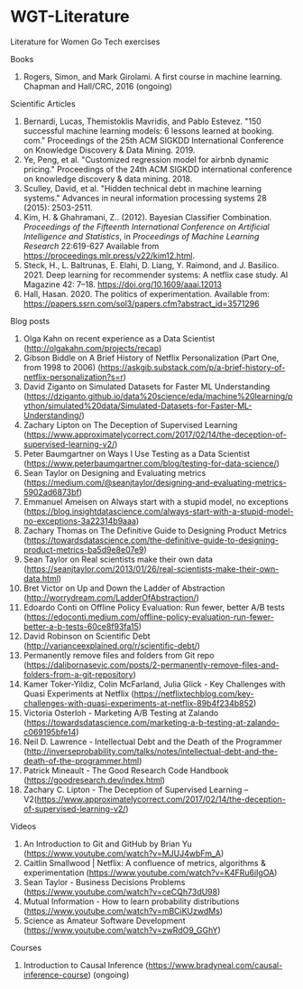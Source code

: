 # WGT-Literature
Literature for Women Go Tech exercises


Books
1. Rogers, Simon, and Mark Girolami. A first course in machine learning. Chapman and Hall/CRC, 2016 (ongoing) 


Scientific Articles
1. Bernardi, Lucas, Themistoklis Mavridis, and Pablo Estevez. "150 successful machine learning models: 6 lessons learned at booking. com." Proceedings of the 25th ACM SIGKDD International Conference on Knowledge Discovery & Data Mining. 2019.
2. Ye, Peng, et al. "Customized regression model for airbnb dynamic pricing." Proceedings of the 24th ACM SIGKDD international conference on knowledge discovery & data mining. 2018. 
3. Sculley, David, et al. "Hidden technical debt in machine learning systems." Advances in neural information processing systems 28 (2015): 2503-2511.
4. Kim, H. &amp; Ghahramani, Z.. (2012). Bayesian Classifier Combination. <i>Proceedings of the Fifteenth International Conference on Artificial Intelligence and Statistics</i>, in <i>Proceedings of Machine Learning Research</i> 22:619-627 Available from https://proceedings.mlr.press/v22/kim12.html.
5. Steck, H., L. Baltrunas, E. Elahi, D. Liang, Y. Raimond, and J. Basilico. 2021. Deep learning for recommender systems: A netflix case study. AI Magazine 42: 7–18. https://doi.org/10.1609/aaai.12013
6. Hall, Hasan. 2020. The politics of experimentation. Available from: https://papers.ssrn.com/sol3/papers.cfm?abstract_id=3571296


Blog posts
1. Olga Kahn on recent experience as a Data Scientist (http://olgakahn.com/projects/recap)
2. Gibson Biddle on A Brief History of Netflix Personalization (Part One, from 1998 to 2006) (https://askgib.substack.com/p/a-brief-history-of-netflix-personalization?s=r)
3. David Ziganto on Simulated Datasets for Faster ML Understanding (https://dziganto.github.io/data%20science/eda/machine%20learning/python/simulated%20data/Simulated-Datasets-for-Faster-ML-Understanding/)
4. Zachary Lipton on The Deception of Supervised Learning (https://www.approximatelycorrect.com/2017/02/14/the-deception-of-supervised-learning-v2/)
5. Peter Baumgartner on Ways I Use Testing as a Data Scientist (https://www.peterbaumgartner.com/blog/testing-for-data-science/)
6. Sean Taylor on Designing and Evaluating metrics (https://medium.com/@seanjtaylor/designing-and-evaluating-metrics-5902ad6873bf)
7. Emmanuel Ameisen on Always start with a stupid model, no exceptions (https://blog.insightdatascience.com/always-start-with-a-stupid-model-no-exceptions-3a22314b9aaa)
8. Zachary Thomas on The Definitive Guide to Designing Product Metrics (https://towardsdatascience.com/the-definitive-guide-to-designing-product-metrics-ba5d9e8e07e9)
9. Sean Taylor on Real scientists make their own data (https://seanjtaylor.com/2013/01/26/real-scientists-make-their-own-data.html)
10. Bret Victor on Up and Down the Ladder of Abstraction (http://worrydream.com/LadderOfAbstraction/)
11. Edoardo Conti on Offline Policy Evaluation: Run fewer, better A/B tests (https://edoconti.medium.com/offline-policy-evaluation-run-fewer-better-a-b-tests-60ce8f93fa15)
12. David Robinson on Scientific Debt (http://varianceexplained.org/r/scientific-debt/)
13. Permanently remove files and folders from Git repo (https://dalibornasevic.com/posts/2-permanently-remove-files-and-folders-from-a-git-repository)
14. Kamer Toker-Yildiz, Colin McFarland, Julia Glick - Key Challenges with Quasi Experiments at Netflix (https://netflixtechblog.com/key-challenges-with-quasi-experiments-at-netflix-89b4f234b852)
15. Victoria Osterloh - Marketing A/B Testing at Zalando (https://towardsdatascience.com/marketing-a-b-testing-at-zalando-c069195bfe14)
16. Neil D. Lawrence - Intellectual Debt and the Death of the Programmer (http://inverseprobability.com/talks/notes/intellectual-debt-and-the-death-of-the-programmer.html)
17. Patrick Mineault - The Good Research Code Handbook (https://goodresearch.dev/index.html)
18. Zachary C. Lipton - The Deception of Supervised Learning – V2(https://www.approximatelycorrect.com/2017/02/14/the-deception-of-supervised-learning-v2/)


Videos
1. An Introduction to Git and GitHub by Brian Yu (https://www.youtube.com/watch?v=MJUJ4wbFm_A)
2. Caitlin Smallwood | Netflix: A confluence of metrics, algorithms & experimentation (https://www.youtube.com/watch?v=K4FRu6iIgOA)
3. Sean Taylor - Business Decisions Problems (https://www.youtube.com/watch?v=ceCQh73dU98)
4. Mutual Information - How to learn probability distributions (https://www.youtube.com/watch?v=mBCiKUzwdMs)
5. Science as Amateur Software Development (https://www.youtube.com/watch?v=zwRdO9_GGhY)


Courses
1. Introduction to Causal Inference (https://www.bradyneal.com/causal-inference-course) (ongoing)
